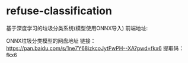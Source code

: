 # refuse-classification
基于深度学习的垃圾分类系统(模型使用ONNX导入)
前端地址:

ONNX垃圾分类模型的网盘地址
链接：https://pan.baidu.com/s/1ne7Y68izkcoJytFwPH--XA?pwd=fkx6 
提取码：fkx6 
